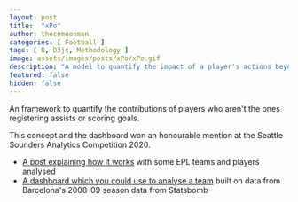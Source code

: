 ```yaml
---
layout: post
title:  "xPo"
author: thecomeonman
categories: [ Football ]
tags: [ R, D3js, Methodology ]
image: assets/images/posts/xPo/xPo.gif
description: "A model to quantify the impact of a player's actions beyond just goals and assists."
featured: false
hidden: false
---
```


An framework to quantify the contributions of players who aren't the ones registering assists or scoring goals.

This concept and the dashboard won an honourable mention at the Seattle Sounders Analytics Competition 2020.

- [A post explaining how it works](https://thecomeonman.github.io/xPo) with some EPL teams and players analysed
- [A dashboard which you could use to analyse a team](https://thecomeonman.github.io/xPoDashboard) built on data from Barcelona's 2008-09 season data from Statsbomb